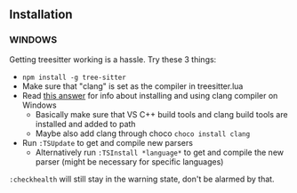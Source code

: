 ## Installation

### WINDOWS
Getting treesitter working is a hassle. Try these 3 things:

- `npm install -g tree-sitter`
- Make sure that "clang" is set as the compiler in treesitter.lua
- Read [this answer](https://stackoverflow.com/a/72458912) for info about installing and using clang compiler on Windows
    - Basically make sure that VS C++ build tools and clang build tools are installed and added to path
    - Maybe also add clang through choco `choco install clang`
- Run `:TSUpdate` to get and compile new parsers
    - Alternatively run `:TSInstall *language*` to get and compile the new parser (might be necessary for specific languages)

`:checkhealth` will still stay in the warning state, don't be alarmed by that.
